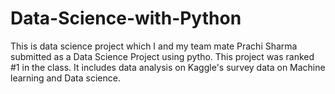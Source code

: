 # Data-Science-with-Python

This is data science project which I and my team mate Prachi Sharma submitted as a Data Science Project using pytho. This project was ranked #1 in the class. 
It includes data analysis on Kaggle's survey data on Machine learning and Data science.
